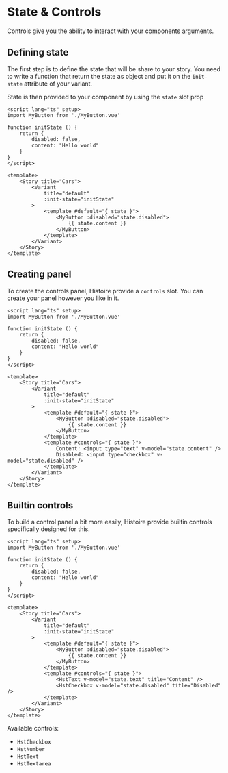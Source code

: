 # State & Controls

Controls give you the ability to interact with your components arguments.

## Defining state

The first step is to define the state that will be share to your story. You need to write a function that return the state as object and put it on the `init-state` attribute of your variant.

State is then provided to your component by using the `state` slot prop

```vue{4-9,16,18-22}
<script lang="ts" setup>
import MyButton from './MyButton.vue'

function initState () {
    return {
        disabled: false,
        content: "Hello world"
    }
}
</script>

<template>
    <Story title="Cars">
        <Variant
            title="default"
            :init-state="initState"
        >
            <template #default="{ state }">
                <MyButton :disabled="state.disabled">
                    {{ state.content }}
                </MyButton>
            </template>
        </Variant>
    </Story>
</template>
```

## Creating panel

To create the controls panel, Histoire provide a `controls` slot. You can create your panel however you like in it.

```vue{23-26}
<script lang="ts" setup>
import MyButton from './MyButton.vue'

function initState () {
    return {
        disabled: false,
        content: "Hello world"
    }
}
</script>

<template>
    <Story title="Cars">
        <Variant
            title="default"
            :init-state="initState"
        >
            <template #default="{ state }">
                <MyButton :disabled="state.disabled">
                    {{ state.content }}
                </MyButton>
            </template>
            <template #controls="{ state }">
                Content: <input type="text" v-model="state.content" />
                Disabled: <input type="checkbox" v-model="state.disabled" />
            </template>
        </Variant>
    </Story>
</template>
```

## Builtin controls

To build a control panel a bit more easily, Histoire provide builtin controls specifically designed for this.

```vue{24-25}
<script lang="ts" setup>
import MyButton from './MyButton.vue'

function initState () {
    return {
        disabled: false,
        content: "Hello world"
    }
}
</script>

<template>
    <Story title="Cars">
        <Variant
            title="default"
            :init-state="initState"
        >
            <template #default="{ state }">
                <MyButton :disabled="state.disabled">
                    {{ state.content }}
                </MyButton>
            </template>
            <template #controls="{ state }">
                <HstText v-model="state.text" title="Content" />
                <HstCheckbox v-model="state.disabled" title="Disabled" />
            </template>
        </Variant>
    </Story>
</template>
```

Available controls:
- `HstCheckbox`
- `HstNumber`
- `HstText`
- `HstTextarea`
